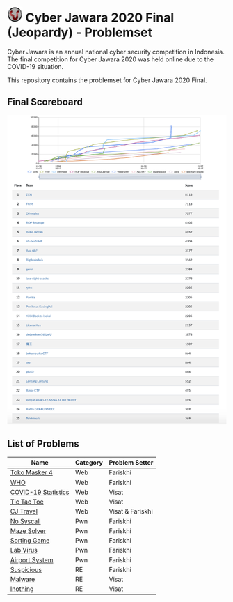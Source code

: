 # <img src="static/cj-logo.png" width="35" height="35"> Cyber Jawara 2020 Final (Jeopardy) - Problemset

Cyber Jawara is an annual national cyber security competition in Indonesia. The final competition for Cyber Jawara 2020 was held online due to the COVID-19 situation.

This repository contains the problemset for Cyber Jawara 2020 Final.

## Final Scoreboard

<img src="static/scoreboard.png">

## List of Problems

|Name                   | Category    |Problem Setter     |
|-----------------------|---------------|----------------------------|
| [Toko Masker 4](https://github.com/farisv/CJ2020-Final-CTF/tree/master/web/toko-masker-4) | Web | Fariskhi |
| [WHO](https://github.com/farisv/CJ2020-Final-CTF/tree/master/web/who) | Web | Fariskhi |
| [COVID-19 Statistics](https://github.com/farisv/CJ2020-Final-CTF/tree/master/web/covid19-statistics) | Web | Visat |
| [Tic Tac Toe](https://github.com/farisv/CJ2020-Final-CTF/tree/master/web/tic-tac-toe) | Web | Visat |
| [CJ Travel](https://github.com/farisv/CJ2020-Final-CTF/tree/master/web/cj-travel) | Web | Visat & Fariskhi |
| [No Syscall](https://github.com/farisv/CJ2020-Final-CTF/tree/master/pwn/no-syscall) | Pwn | Fariskhi |
| [Maze Solver](https://github.com/farisv/CJ2020-Final-CTF/tree/master/pwn/maze-solver) | Pwn | Fariskhi |
| [Sorting Game](https://github.com/farisv/CJ2020-Final-CTF/tree/master/pwn/sorting-game) | Pwn | Fariskhi |
| [Lab Virus](https://github.com/farisv/CJ2020-Final-CTF/tree/master/pwn/lab-virus) | Pwn | Fariskhi |
| [Airport System](https://github.com/farisv/CJ2020-Final-CTF/tree/master/pwn/airport-system) | Pwn | Fariskhi |
| [Suspicious](https://github.com/farisv/CJ2020-Final-CTF/tree/master/re/suspicious) | RE | Fariskhi |
| [Malware](https://github.com/farisv/CJ2020-Final-CTF/tree/master/re/malware) | RE | Visat |
| [Inothing](https://github.com/farisv/CJ2020-Final-CTF/tree/master/re/inothing) | RE | Visat |
